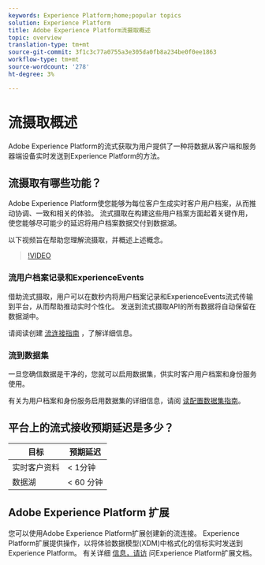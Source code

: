 ```yaml
---
keywords: Experience Platform;home;popular topics
solution: Experience Platform
title: Adobe Experience Platform流摄取概述
topic: overview
translation-type: tm+mt
source-git-commit: 3f1c3c77a0755a3e305da0fb8a234be0f0ee1863
workflow-type: tm+mt
source-wordcount: '278'
ht-degree: 3%

---
```



# 流摄取概述

Adobe Experience Platform的流式获取为用户提供了一种将数据从客户端和服务器端设备实时发送到Experience Platform的方法。

## 流摄取有哪些功能？

Adobe Experience Platform使您能够为每位客户生成实时客户用户档案，从而推动协调、一致和相关的体验。 流式摄取在构建这些用户档案方面起着关键作用，使您能够尽可能少的延迟将用户档案数据交付到数据湖。

以下视频旨在帮助您理解流摄取，并概述上述概念。

>[!VIDEO](https://video.tv.adobe.com/v/28425?quality=12&learn=on)

### 流用户档案记录和ExperienceEvents

借助流式摄取，用户可以在数秒内将用户档案记录和ExperienceEvents流式传输到平台，从而帮助推动实时个性化。 发送到流式摄取API的所有数据将自动保留在数据湖中。

请阅读创建 [流连接指南](../tutorials/create-streaming-connection.md) ，了解详细信息。

### 流到数据集

一旦您确信数据是干净的，您就可以启用数据集，供实时客户用户档案和身份服务使用。

有关为用户档案和身份服务启用数据集的详细信息，请阅 [读配置数据集指南](../../profile/tutorials/dataset-configuration.md)。

## 平台上的流式接收预期延迟是多少？

| 目标 | 预期延迟 |
| --------- | ---------------- |
| 实时客户资料 | &lt; 1分钟 |
| 数据湖 | &lt; 60 分钟 |

## Adobe Experience Platform 扩展

您可以使用Adobe Experience Platform扩展创建新的流连接。 Experience Platform扩展提供操作，以将体验数据模型(XDM)中格式化的信标实时发送到Experience Platform。 有关详细 [信息，请访](https://docs.adobe.com/content/help/en/launch/using/extensions-ref/adobe-extension/adobe-experience-platform-extension.html) 问Experience Platform扩展文档。
